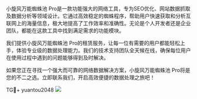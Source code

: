 小旋风万能蜘蛛池 Pro是一款功能强大的网络工具，专为SEO优化、网站数据抓取及数据分析等领域设计。它通过高效稳定的蜘蛛程序，帮助用户快速获取和分析互联网上的海量信息，极大地提高了工作效率和准确性。无论是个人开发者还是企业团队，都能在这款工具中找到满足需求的功能模块。

我们提供小旋风万能蜘蛛池 Pro的租赁服务，让每一位有需要的用户都能轻松上手，体验专业级的数据处理能力。我们的技术支持团队全天候在线，确保每位用户在使用过程中遇到的问题能够得到及时解决。

如果您正在寻找一个强大而可靠的网络数据解决方案，小旋风万能蜘蛛池 Pro将是您的不二之选。立即联系我们，开启高效便捷的数据处理之旅吧！

TG💪+ yuantou2048  ![](https://github.com/user-attachments/assets/42a5a4a5-fea9-4a1d-8aa0-73e57e430cca)